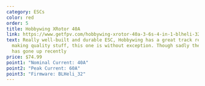 ```yaml
---
category: ESCs
color: red
order: 5
title: Hobbywing XRotor 40A
link: https://www.getfpv.com/hobbywing-xrotor-40a-3-6s-4-in-1-blheli-32-esc.html
text: Really well-built and durable ESC, Hobbywing has a great track record for
  making quality stuff, this one is without exception. Though sadly the price
  has gone up recently
price: $74.99
point1: "Nominal Current: 40A"
point2: "Peak Current: 60A"
point3: "Firmware: BLHeli_32"
---
```

